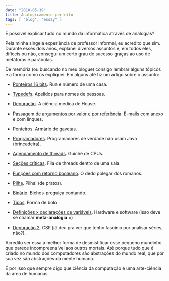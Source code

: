 ```yaml
---
date: "2010-05-19"
title: Analogicamente perfeito
tags: [ "blog", "essay" ]
---
```

É possível explicar tudo no mundo da informática através de analogias?

Pela minha singela experiência de professor informal, eu acredito que sim. Durante esses dois anos, explanei diversos assuntos e, em todos eles, difíceis ou não, consegui um certo grau de sucesso graças ao uso de metáforas e parábolas.

De memória (ou buscando no meu blogue) consigo lembrar alguns tópicos e a forma como os expliquei. Em alguns até fiz um artigo sobre o assunto:

	
  * [Ponteiros 16 bits](/por-que-long-pointer). Rua e número de uma casa.

	
  * [Typedefs](/typedef-arcaico). Apelidos para nomes de pessoas.

	
  * [Depuração](/house). A ciência médica de House.

	
  * [Passagem de argumentos por valor e por referência](/passagem-por-valor-e-emails-com-anexo). E-mails com anexo e com linques.

	
  * [Ponteiros](/basico-do-basico-ponteiros). Armário de gavetas.

	
  * [Programadores](/programadores-de-verdade-nao-usam-java). Programadores de verdade não usam Java (brincadeira).

	
  * [Agendamento de threads](/a-fila-das-threads). Guichê de CPUs.

	
  * [Seções críticas](/a-sala-da-fila-das-threads). Fila de threads dentro de uma sala.

	
  * [Funções com retorno booleano](/as-funcoes-polegar). O dedo polegar dos romanos.

	
  * [Pilha](/basico-do-basico-assembly). Pilha! (de pratos).

	
  * [Binário](/basico-do-basico-binario). Bichos-preguiça contando.

	
  * [Tipos](/basico-do-basico-tipos). Forma de bolo

	
  * [Definições x declarações de variáveis](/declaracao-x-definicao). Hardware e software (isso deve se chamar **meta-analogia** =)

	
  * [Depuração 2](/declaracao-x-definicao). CSI! (já deu pra ver que tenho fascínio por analisar séries, não?).

Acredito ser essa a melhor forma de desmistificar esse pequeno mundinho que parece incompreensível aos outros mortais. Até porque tudo que é criado no mundo dos computadores são abstrações do mundo real, que por sua vez são abstrações da mente humana.

É por isso que sempre digo que ciência da computação é uma arte-ciência da área de humanas.
